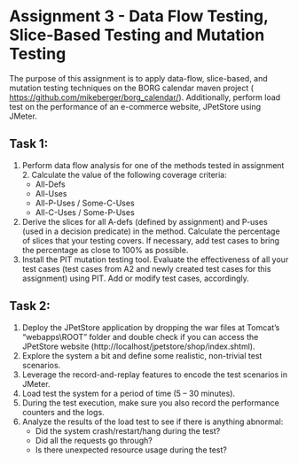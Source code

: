 # Assignment 3 - Data Flow Testing, Slice-Based Testing and Mutation Testing

The purpose of this assignment is to apply data-flow, slice-based, and mutation testing techniques on the BORG calendar maven project (
https://github.com/mikeberger/borg_calendar/). Additionally, perform load test on the performance of an e-commerce website, JPetStore using JMeter.

## Task 1:
1. Perform data flow analysis for one of the methods tested in assignment 2. Calculate the value of the following coverage criteria:
    * All-Defs
    * All-Uses
    * All-P-Uses / Some-C-Uses
    * All-C-Uses / Some-P-Uses
2. Derive the slices for all A-defs (defined by assignment) and P-uses (used in a decision predicate) in the method. Calculate the percentage of slices that your testing covers. If necessary, add test cases to bring the percentage as close to 100% as possible.
3. Install the PIT mutation testing tool. Evaluate the effectiveness of all your test cases (test cases from A2 and newly created test cases for this assignment) using PIT. Add or modify test cases, accordingly.

## Task 2:
1. Deploy the JPetStore application by dropping the war files at Tomcat’s “webapps\ROOT” folder and double check if you can access the JPetStore website (http://localhost/jpetstore/shop/index.shtml).
2. Explore the system a bit and define some realistic, non-trivial test scenarios.
3. Leverage the record-and-replay features to encode the test scenarios in JMeter.
4. Load test the system for a period of time (5 – 30 minutes).
5. During the test execution, make sure you also record the performance counters and the logs.
6. Analyze the results of the load test to see if there is anything abnormal:
    * Did the system crash/restart/hang during the test?
    * Did all the requests go through?
    * Is there unexpected resource usage during the test?
